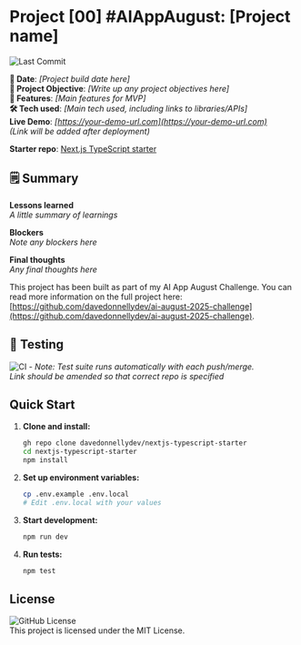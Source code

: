 # Project [00] #AIAppAugust: [Project name]

![Last Commit](https://img.shields.io/github/last-commit/davedonnellydev/nextjs-typescript-starter)

**📆 Date**: *[Project build date here]*  
**🎯 Project Objective**: *[Write up any project objectives here]*  
**🚀 Features**: *[Main features for MVP]*  
**🛠️ Tech used**: *[Main tech used, including links to libraries/APIs]*  
**Live Demo**: *[https://your-demo-url.com](https://your-demo-url.com)*  
*(Link will be added after deployment)*  

**Starter repo**: [Next.js TypeScript starter](https://github.com/davedonnellydev/nextjs-typescript-starter)  

## 🗒️ Summary
**Lessons learned**  
*A little summary of learnings*

**Blockers**  
*Note any blockers here*  

**Final thoughts**  
*Any final thoughts here*  


This project has been built as part of my AI App August Challenge. You can read more information on the full project here: [https://github.com/davedonnellydev/ai-august-2025-challenge](https://github.com/davedonnellydev/ai-august-2025-challenge).

## 🧪 Testing

![CI](https://github.com/davedonnellydev/nextjs-typescript-starter/actions/workflows/ci.yml/badge.svg) - *Note: Test suite runs automatically with each push/merge.*  
*Link should be amended so that correct repo is specified*

## Quick Start

1. **Clone and install:**
   ```bash
   gh repo clone davedonnellydev/nextjs-typescript-starter
   cd nextjs-typescript-starter
   npm install
   ```

2. **Set up environment variables:**
   ```bash
   cp .env.example .env.local
   # Edit .env.local with your values
   ```

3. **Start development:**
   ```bash
   npm run dev
   ```

4. **Run tests:**
   ```bash
   npm test
   ```

## License
![GitHub License](https://img.shields.io/github/license/davedonnellydev/nextjs-typescript-starter)  
This project is licensed under the MIT License.
